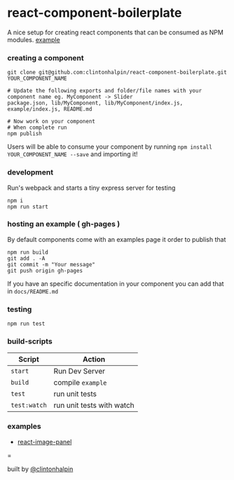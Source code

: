 # react-component-boilerplate 
A nice setup for creating react components that can be consumed as NPM modules. [example](http://clintonhalpin.github.io/react-component-boilerplate/example/)

### creating a component
```shell
git clone git@github.com:clintonhalpin/react-component-boilerplate.git YOUR_COMPONENT_NAME

# Update the following exports and folder/file names with your component name eg. MyComponent -> Slider
package.json, lib/MyComponent, lib/MyComponent/index.js, example/index.js, README.md

# Now work on your component
# When complete run
npm publish
```

Users will be able to consume your component by running `npm install YOUR_COMPONENT_NAME --save` and importing it! 

### development
Run's webpack and starts a tiny express server for testing

```shell
npm i 
npm run start
```

### hosting an example ( gh-pages )
By default components come with an examples page it order to publish that
```
npm run build
git add . -A
git commit -m "Your message"
git push origin gh-pages
```

If you have an specific documentation in your component you can add that in `docs/README.md`

### testing

```shell
npm run test
```

### build-scripts

| Script  | Action |
| ------------- | ------------- |
| `start`  | Run Dev Server  |
| `build`  | compile `example`  |
| `test`  | run unit tests |
| `test:watch`  | run unit tests with watch |

### examples
- [react-image-panel](https://www.npmjs.com/package/react-image-panel) 

=

built by [@clintonhalpin](http://twitter.com/clintonhalpin)
